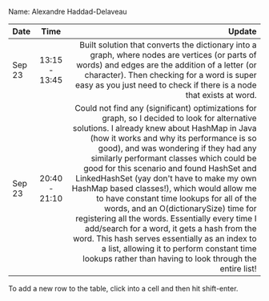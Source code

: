 Name: Alexandre Haddad-Delaveau

| Date   |     Time      |                                                                                                                                                                                                                                                                                                                                                                                                                                                                                                                                                                                                                                                                                                                                                                      Update |
|:-------|:-------------:|----------------------------------------------------------------------------------------------------------------------------------------------------------------------------------------------------------------------------------------------------------------------------------------------------------------------------------------------------------------------------------------------------------------------------------------------------------------------------------------------------------------------------------------------------------------------------------------------------------------------------------------------------------------------------------------------------------------------------------------------------------------------------:|
| Sep 23 | 13:15 - 13:45 |                                                                                                                                                                                                                                                                                                                                                                                                                                                                                                      Built solution that converts the dictionary into a graph, where nodes are vertices (or parts of words) and edges are the addition of a letter (or character). Then checking for a word is super easy as you just need to check if there is a node that exists at word. |
| Sep 23 | 20:40 - 21:10 | Could not find any (significant) optimizations for graph, so I decided to look for alternative solutions. I already knew about HashMap in Java (how it works and why its performance is so good), and was wondering if they had any similarly performant classes which could be good for this scenario and found HashSet and LinkedHashSet (yay don't have to make my own HashMap based classes!), which would allow me to have constant time lookups for all of the words, and an O(dictionarySize) time for registering all the words. Essentially every time I add/search for a word, it gets a hash from the word. This hash serves essentially as an index to a list, allowing it to perform constant time lookups rather than having to look through the entire list! |


To add a new row to the table, click into a cell and then hit shift-enter.